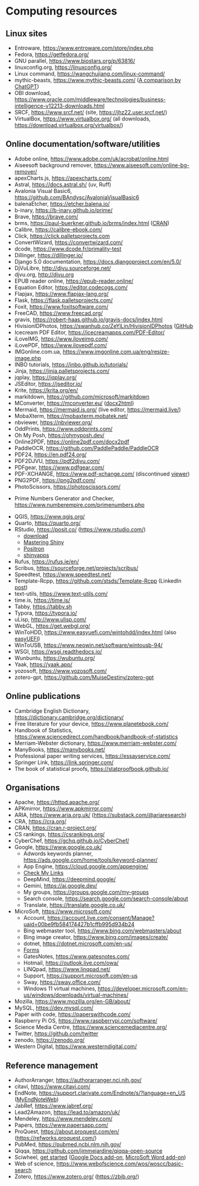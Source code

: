 # Computing resources

## Linux sites

- Entroware, <https://www.entroware.com/store/index.php>
- Fedora, <https://getfedora.org/>
- GNU parallel, <https://www.biostars.org/p/63816/>
- linuxconfig.org, <https://linuxconfig.org/>
- Linux command, <https://wangchujiang.com/linux-command/>
- mythic-beasts, <https://www.mythic-beasts.com/> ([A comparison by ChatGPT](src/mythic-beasts.md))
- OBI download, <https://www.oracle.com/middleware/technologies/business-intelligence-v12213-downloads.html>
- SRCF, <https://www.srcf.net/> (site, <https://jhz22.user.srcf.net/>)
- VirtualBox, <https://www.virtualbox.org/> (all downloads, <https://download.virtualbox.org/virtualbox/>)

## Online documentation/software/utilities

- Adobe online, <https://www.adobe.com/uk/acrobat/online.html>
- Aiseesoft background remover, <https://www.aiseesoft.com/online-bg-remover/>
- apexCharts.js,  <https://apexcharts.com/>
- Astral, <https://docs.astral.sh/> (uv, Ruff)
- Avalonia Visual Basic6, <https://github.com/BAndysc/AvaloniaVisualBasic6>
- balenaEtcher, <https://etcher.balena.io/>
- b-inary, <https://b-inary.github.io/prime/>
- Brave, <https://brave.com/>
- brms, <https://paul-buerkner.github.io/brms/index.html> ([CRAN](https://cran.r-project.org/web/packages/brms/index.html))
- Calibre, <https://calibre-ebook.com/>
- Click, <https://click.palletsprojects.com>
- ConvertWizard, <https://convertwizard.com/>
- dcode, <https://www.dcode.fr/primality-test>
- Dillinger, <https://dillinger.io/>
- Django 5.0 documentation, <https://docs.djangoproject.com/en/5.0/>
- DjVuLibre, <http://djvu.sourceforge.net/>
- djvu.org, <http://djvu.org>
- EPUB reader online, <https://epub-reader.online/>
- Equation Editor, <https://editor.codecogs.com/>
- Flapjax, <https://www.flapjax-lang.org/>
- Flask, <https://flask.palletsprojects.com/>
- Foxit, <https://www.foxitsoftware.com/>
- FreeCAD, <https://www.freecad.org/>
- gravis, <https://robert-haas.github.io/gravis-docs/index.html>
- HivisionIDPhotos, <https://swanhub.co/ZeYiLin/HivisionIDPhotos> ([GitHub](https://github.com/Zeyi-Lin/HivisionIDPhotos)
- Icecream PDF Editor, <https://icecreamapps.com/PDF-Editor/>
- iLoveIMG, <https://www.iloveimg.com/>
- iLovePDF, <https://www.ilovepdf.com/>
- IMGonline.com.ua, <https://www.imgonline.com.ua/eng/resize-image.php>
- INBO tutorials, <https://inbo.github.io/tutorials/>
- Jinja, <https://jinja.palletsprojects.com/>
- jqplay, <https://jqplay.org/>
- JSEditor, <https://jseditor.io/>
- Krite, <https://krita.org/en/>
- markitdown, <https://github.com/microsoft/markitdown>
- MConverter, <https://mconverter.eu/> ([docx2html](https://mconverter.eu/convert/docx/html/))
- Mermaid, <https://mermaid.js.org/> (live editor, <https://mermaid.live/>)
- MobaXterm, <https://mobaxterm.mobatek.net/>
- nbviewer, <https://nbviewer.org/>
- OddPrints, <https://www.oddprints.com/>
- Oh My Posh, <https://ohmyposh.dev/>
- Online2PDF, <https://online2pdf.com/docx2pdf>
- PaddleOCR, <https://github.com/PaddlePaddle/PaddleOCR>
- PDF24, <https://en.pdf24.org/>
- PDF2DJVU, <https://pdf2djvu.com/>
- PDFgear, <https://www.pdfgear.com/>
- PDF-XCHANGE, <https://www.pdf-xchange.com/> (discontinued [viewer](https://www.pdf-xchange.com/product/downloads/discontinued))
- PNG2PDF, <https://png2pdf.com/>
- PhotoScissors, <https://photoscissors.com/>
* Prime Numbers Generator and Checker, <https://www.numberempire.com/primenumbers.php>
- QGIS, <https://www.qgis.org/>
- Quarto, <https://quarto.org/>
- RStudio, <https://posit.co/> (<https://www.rstudio.com/>)
    - [download](https://www.rstudio.com/products/rstudio/download/)
    - [Mastering Shiny](https://mastering-shiny.org/)
    - [Positron](https://positron.posit.co/)
    - [shinyapps](https://www.shinyapps.io/)
- Rufus, <https://rufus.ie/en/>
- Scribus, <https://sourceforge.net/projects/scribus/>
- Speedtest, <https://www.speedtest.net/>
- Template-Rcpp, <https://github.com/stsds/Template-Rcpp> (LinkedIn [post](https://www.linkedin.com/feed/update/urn:li:activity:7136774813066358785/))
- text-utils, <https://www.text-utils.com/>
- time.is, <https://time.is/>
- Tabby, <https://tabby.sh>
- Typora, <https://typora.io/>
- uLisp, <http://www.ulisp.com/>
- WebGL, <https://get.webgl.org/>
- WinToHDD, <https://www.easyuefi.com/wintohdd/index.html> (also [easyUEFI](https://www.easyuefi.com/index-us.html))
- WinToUSB, <https://www.neowin.net/software/wintousb-94/>
- WSGI, <https://wsgi.readthedocs.io/>
- Wunbuntu, <https://wubuntu.org/>
- Yaak, <https://yaak.app/>
- yozosoft, <https://www.yozosoft.com/>
- zotero-gpt, <https://github.com/MuiseDestiny/zotero-gpt>

## Online publications

- Cambridge English Dictionary, <https://dictionary.cambridge.org/dictionary/>
- Free literature for your device, <https://www.planetebook.com/>
- Handbook of Statistics, <https://www.sciencedirect.com/handbook/handbook-of-statistics>
- Merriam-Webster dictionary, <https://www.merriam-webster.com/>
- ManyBooks, <https://manybooks.net/>
- Professional paper writing services, <https://essayservice.com/>
- Springer Link, <https://link.springer.com/>
- The book of statistical proofs, <https://statproofbook.github.io/>

## Organisations

- Apache, <https://httpd.apache.org/>
- APKmirror, <https://www.apkmirror.com/>
- ARIA, <https://www.aria.org.uk/> (<https://substack.com/@ariaresearch>)
- CRA, <https://cra.org/>
- CRAN, <https://cran.r-project.org/>
- CS rankings, <https://csrankings.org/>
- CyberChef, <https://gchq.github.io/CyberChef/>
- Google, <https://www.google.co.uk/>
    * Adwords keywords planner, <https://ads.google.com/home/tools/keyword-planner/>
    * App Engine, <https://cloud.google.com/appengine/>
    * [Check My Links](https://chrome.google.com/webstore/detail/check-my-links/ojkcdipcgfaekbeaelaapakgnjflfglf)
    * DeepMind, <https://deepmind.google/>
    * Gemini, <https://ai.google.dev/>
    * My groups, <https://groups.google.com/my-groups>
    * Search console, <https://search.google.com/search-console/about>
    * Translate, <https://translate.google.co.uk/>
- MicroSoft, <https://www.microsoft.com/>
    * Account, <https://account.live.com/consent/Manage?uaid=00be9fb584174427b1cffb995d934b24>
    * Bing webmaster tool, <https://www.bing.com/webmasters/about>
    * Bing image creator, <https://www.bing.com/images/create/>
    * dotnet, <https://dotnet.microsoft.com/en-us/>
    * [Forms](https://www.microsoft.com/en-us/microsoft-365/online-surveys-polls-quizzes)
    * GatesNotes, <https://www.gatesnotes.com/>
    * Hotmail, <https://outlook.live.com/owa/>
    * LINQpad, <https://www.linqpad.net/>
    * Support, <https://support.microsoft.com/en-us>
    * Sway, <https://sway.office.com/>
    * Windows 11 virtual machines, <https://developer.microsoft.com/en-us/windows/downloads/virtual-machines/>
- Mozilla, <https://www.mozilla.org/en-GB/about/>
- MySQL, <https://dev.mysql.com/>
- Paper with code, <https://paperswithcode.com/>
- Raspberry Pi OS, <https://www.raspberrypi.com/software/>
- Science Media Centre, <https://www.sciencemediacentre.org/>
- Twitter, <https://github.com/twitter>
- zenodo, <https://zenodo.org/>
- Western Digital, <https://www.westerndigital.com/>

## Reference management

- AuthorArranger, <https://authorarranger.nci.nih.gov/>
- citavi, <https://www.citavi.com/>
- EndNote, <https://support.clarivate.com/Endnote/s/?language=en_US> ([MyEndNoteWeb](http://www.myendnoteweb.com))
- JabRef, <https://www.jabref.org/>
- Lead2Amazon, <https://lead.to/amazon/uk/>
- Mendeley, <https://www.mendeley.com/>
- Papers, <https://www.papersapp.com/>
- ProQuest, <https://about.proquest.com/en/> (<https://refworks.proquest.com/>)
- PubMed, <https://pubmed.ncbi.nlm.nih.gov/>
- Qiqqa, <https://github.com/jimmejardine/qiqqa-open-source>
- Sciwheel, [get started](https://sciwheel.com/work/#/get-started) ([Google Docs add-on](https://sciwheel.com/work/#/guide/gdocs), [MicroSoft Word add-on](https://sciwheel.com/work/faq/word-365-addin))
- Web of science, <https://www.webofscience.com/wos/woscc/basic-search>
- Zotero, <https://www.zotero.org/> (<https://zbib.org/>)
